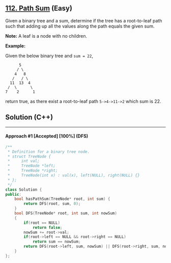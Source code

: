 ## [112. Path Sum](https://leetcode.com/problems/path-sum/) (Easy)

Given a binary tree and a sum, determine if the tree has a root-to-leaf path such that adding up all the values along the path equals the given sum.

**Note:** A leaf is a node with no children.

**Example:**

Given the below binary tree and `sum = 22`,

```
      5
     / \
    4   8
   /   / \
  11  13  4
 /  \      \
7    2      1
```

return true, as there exist a root-to-leaf path `5->4->11->2` which sum is 22.

## Solution (C++)

------

#### Approach #1  [Accepted] [100%] (DFS)

```c++
/**
 * Definition for a binary tree node.
 * struct TreeNode {
 *     int val;
 *     TreeNode *left;
 *     TreeNode *right;
 *     TreeNode(int x) : val(x), left(NULL), right(NULL) {}
 * };
 */
class Solution {
public:
    bool hasPathSum(TreeNode* root, int sum) {
        return DFS(root, sum, 0);
    }
    bool DFS(TreeNode* root, int sum, int nowSum)
    {
        if(root == NULL)
            return false;
        nowSum += root->val;
        if(root->left == NULL && root->right == NULL)
            return sum == nowSum;
        return DFS(root->left, sum, nowSum) || DFS(root->right, sum, nowSum);
    }
};
```

